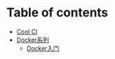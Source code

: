# Table of contents

* [Cool CI](README.md)
* [Docker系列](docker-ru-men-shi-zhan/README.md)
  * [Docker入门](docker-ru-men-shi-zhan/docker-ru-men.md)

